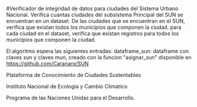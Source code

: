#Verificador de integridad de datos para ciudades del Sistema Urbano Nacional.
Verifica cuantas ciudades del subsistema Principal del SUN se encuentran en un dataset.
De las ciudades que se encuentran en el SUN, verifica que existan todos los municipios que componen la ciudad.
para cada ciudad en el dataset, verifica que existan registros para todos los municipios que componen la ciudad. 

El algoritmo espera las siguientes entradas:
dataframe_sun:  dataframe con claves sun y claves mun, creado con 
                la funcion "asignar_sun" disponible en https://github.com/Caranarq/SUN

Plataforma de Conocimiento de Ciudades Sustentables 

Instituto Nacional de Ecologia y Cambio Climatico

Programa de las Naciones Unidas para el Desarrollo.